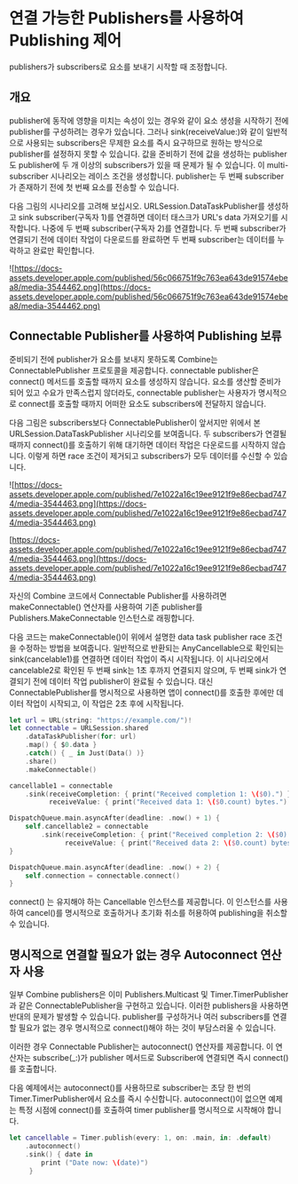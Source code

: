 # 연결 가능한 Publishers를 사용하여 Publishing 제어

publishers가 subscribers로 요소를 보내기 시작할 때 조정합니다.

## 개요

publisher에 동작에 영향을 미치는 속성이 있는 경우와 같이 요소 생성을 시작하기 전에 publisher를 구성하려는 경우가 있습니다. 그러나 sink(receiveValue:)와 같이 일반적으로 사용되는 subscribers은 무제한 요소를 즉시 요구하므로 원하는 방식으로 publisher를 설정하지 못할 수 있습니다. 값을 준비하기 전에 값을 생성하는 publisher도 publisher에 두 개 이상의 subscribers가 있을 때 문제가 될 수 있습니다. 이 multi-subscriber 시나리오는 레이스 조건을 생성합니다. publisher는 두 번째 subscriber가 존재하기 전에 첫 번째 요소를 전송할 수 있습니다.

다음 그림의 시나리오를 고려해 보십시오. URLSession.DataTaskPublisher를 생성하고  sink subscriber(구독자 1)를 연결하면 데이터 태스크가 URL's data 가져오기를 시작합니다. 나중에 두 번째 subscriber(구독자 2)를 연결합니다. 두 번째 subscriber가 연결되기 전에 데이터 작업이 다운로드를 완료하면 두 번째 subscriber는 데이터를 누락하고 완료만 확인합니다.

![https://docs-assets.developer.apple.com/published/56c066751f9c763ea643de91574ebea8/media-3544462.png](https://docs-assets.developer.apple.com/published/56c066751f9c763ea643de91574ebea8/media-3544462.png)

## Connectable Publisher를 사용하여 Publishing 보류

준비되기 전에 publisher가 요소를 보내지 못하도록 Combine는 ConnectablePublisher 프로토콜을 제공합니다. connectable publisher은 connect() 메서드를 호출할 때까지 요소를 생성하지 않습니다. 요소를 생산할 준비가 되어 있고 수요가 만족스럽지 않더라도, connectable publisher는 사용자가 명시적으로 connect를 호출할 때까지 어떠한 요소도 subscribers에 전달하지 않습니다.

다음 그림은 subscribers보다 ConnectablePublisher이 앞서지만 위에서 본 URLSession.DataTaskPublisher 시나리오를 보여줍니다. 두 subscribers가 연결될 때까지 connect()를 호출하기 위해 대기하면 데이터 작업은 다운로드를 시작하지 않습니다. 이렇게 하면 race 조건이 제거되고 subscribers가 모두 데이터를 수신할 수 있습니다.

![https://docs-assets.developer.apple.com/published/7e1022a16c19ee9121f9e86ecbad7474/media-3544463.png](https://docs-assets.developer.apple.com/published/7e1022a16c19ee9121f9e86ecbad7474/media-3544463.png)

[https://docs-assets.developer.apple.com/published/7e1022a16c19ee9121f9e86ecbad7474/media-3544463.png](https://docs-assets.developer.apple.com/published/7e1022a16c19ee9121f9e86ecbad7474/media-3544463.png)

 자신의 Combine 코드에서 Connectable Publisher를 사용하려면 makeConnectable() 연산자를 사용하여 기존 publisher를 Publishers.MakeConnectable 인스턴스로 래핑합니다. 

 다음 코드는 makeConnectable()이 위에서 설명한 data task publisher race 조건을 수정하는 방법을 보여줍니다. 일반적으로 반환되는 AnyCancellable으로 확인되는 sink(cancelable1)를 연결하면 데이터 작업이 즉시 시작됩니다. 이 시나리오에서 cancelable2로 확인된 두 번째 sink는 1초 후까지 연결되지 않으며, 두 번째 sink가 연결되기 전에 데이터 작업 publisher이 완료될 수 있습니다. 대신 ConnectablePublisher를 명시적으로 사용하면 앱이 connect()를 호출한 후에만 데이터 작업이 시작되고, 이 작업은 2초 후에 시작됩니다.

```swift
let url = URL(string: "https://example.com/")!
let connectable = URLSession.shared
    .dataTaskPublisher(for: url)
    .map() { $0.data }
    .catch() { _ in Just(Data() )}
    .share()
    .makeConnectable()

cancellable1 = connectable
    .sink(receiveCompletion: { print("Received completion 1: \($0).") },
          receiveValue: { print("Received data 1: \($0.count) bytes.") })

DispatchQueue.main.asyncAfter(deadline: .now() + 1) {
    self.cancellable2 = connectable
        .sink(receiveCompletion: { print("Received completion 2: \($0).") },
              receiveValue: { print("Received data 2: \($0.count) bytes.") })
}

DispatchQueue.main.asyncAfter(deadline: .now() + 2) {
    self.connection = connectable.connect()
}
```

connect() 는 유지해야 하는 Cancellable 인스턴스를 제공합니다. 
이 인스턴스를 사용하여 cancel()를 명시적으로 호출하거나 초기화 취소를 허용하여 
publishing을 취소할 수 있습니다.

## 명시적으로 연결할 필요가 없는 경우 Autoconnect 연산자 사용

일부 Combine publishers은 이미 Publishers.Multicast 및 Timer.TimerPublisher과 같은 ConnectablePublisher을 구현하고 있습니다.
이러한 publishers을 사용하면 반대의 문제가 발생할 수 있습니다. publisher를 구성하거나 여러 subscribers를 연결할 필요가 없는 경우 명시적으로 connect()해야 하는 것이 부담스러울 수 있습니다.

이러한 경우 Connectable Publisher는 autoconnect() 연산자를 제공합니다. 
이 연산자는 subscribe(_:)가 publisher 메서드로 Subscriber에 연결되면 즉시 connect()를 호출합니다.

다음 예제에서는 autoconnect()를 사용하므로 subscriber는 초당 한 번의 Timer.TimerPublisher에서 요소를 즉시 수신합니다. autoconnect()이 없으면 예제는 특정 시점에 connect()를 호출하여 timer publisher를 명시적으로 시작해야 합니다.

```swift
let cancellable = Timer.publish(every: 1, on: .main, in: .default)
    .autoconnect()
    .sink() { date in
        print ("Date now: \(date)")
     }
```
